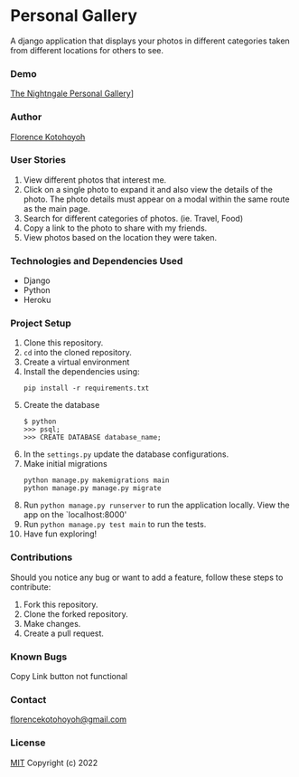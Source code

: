 # Personal Gallery

A django application that displays your photos in different categories taken from different locations for others to see.

### Demo
[The Nightngale Personal Gallery](https://thenightngale-personal-gallery.herokuapp.com/)]

### Author
[Florence Kotohoyoh](https://github.com/Flokots)

### User Stories
1. View different photos that interest me.
2. Click on a single photo to expand it and also view the details of the photo. The photo details must appear on a modal within the same route as the main page.
3. Search for different categories of photos. (ie. Travel, Food)
4. Copy a link to the photo to share with my friends.
5. View photos based on the location they were taken.

### Technologies and Dependencies Used
* Django
* Python
* Heroku
  
### Project Setup
1. Clone this repository.
2. `cd` into the cloned repository.
3. Create a virtual environment
4. Install the dependencies using:
   ```
   pip install -r requirements.txt
   ```
5. Create the database
   ```
   $ python
   >>> psql;
   >>> CREATE DATABASE database_name;
   ```
6. In the `settings.py` update the database configurations.
7. Make initial migrations 
   ```
   python manage.py makemigrations main
   python manage.py manage.py migrate
   ```
8. Run `python manage.py runserver` to run the application locally. View the app on the `localhost:8000'
9. Run `python manage.py test main` to run the tests.
10. Have fun exploring!
  
### Contributions
Should you notice any bug or  want to add a feature, follow these steps to contribute:
1. Fork this repository.
2. Clone the forked repository.
3. Make changes.
4. Create a pull request.

### Known Bugs
Copy Link button not functional
### Contact
florencekotohoyoh@gmail.com
### License
[MIT](choosealicense.com/licenses/mit)
Copyright (c) 2022
